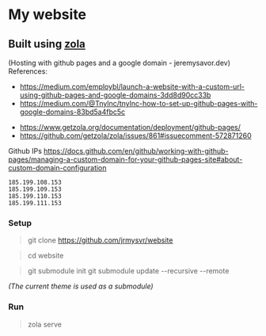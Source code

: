 # My website

## Built using [zola](https://www.getzola.org/)
(Hosting with github pages and a google domain - jeremysavor.dev)
References:
* https://medium.com/employbl/launch-a-website-with-a-custom-url-using-github-pages-and-google-domains-3dd8d90cc33b
* https://medium.com/@Tnylnc/tnylnc-how-to-set-up-github-pages-with-google-domains-83bd5a4fbc5c
- https://www.getzola.org/documentation/deployment/github-pages/
- https://github.com/getzola/zola/issues/861#issuecomment-572871260

Github IPs
https://docs.github.com/en/github/working-with-github-pages/managing-a-custom-domain-for-your-github-pages-site#about-custom-domain-configuration

    185.199.108.153
    185.199.109.153
    185.199.110.153
    185.199.111.153

### Setup

> git clone https://github.com/jrmysvr/website

> cd website

> git submodule init
> git submodule update --recursive --remote

_(The current theme is used as a submodule)_

### Run
> zola serve


